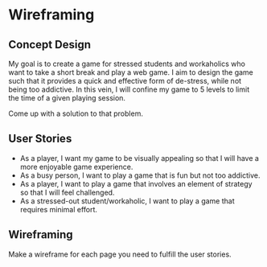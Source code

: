 # Wireframing

## Concept Design

My goal is to create a game for stressed students and workaholics who want to take a short break and play a web game. I aim to design the game such that it provides a quick and effective form of de-stress, while not being too addictive. In this vein, I will confine my game to 5 levels to limit the time of a given playing session.

Come up with a solution to that problem.

## User Stories

- As a player, I want my game to be visually appealing so that I will have a more enjoyable game experience.
- As a busy person, I want to play a game that is fun but not too addictive.
- As a player, I want to play a game that involves an element of strategy so that I will feel challenged.
- As a stressed-out student/workaholic, I want to play a game that requires minimal effort.

## Wireframing

Make a wireframe for each page you need to fulfill the user stories.
